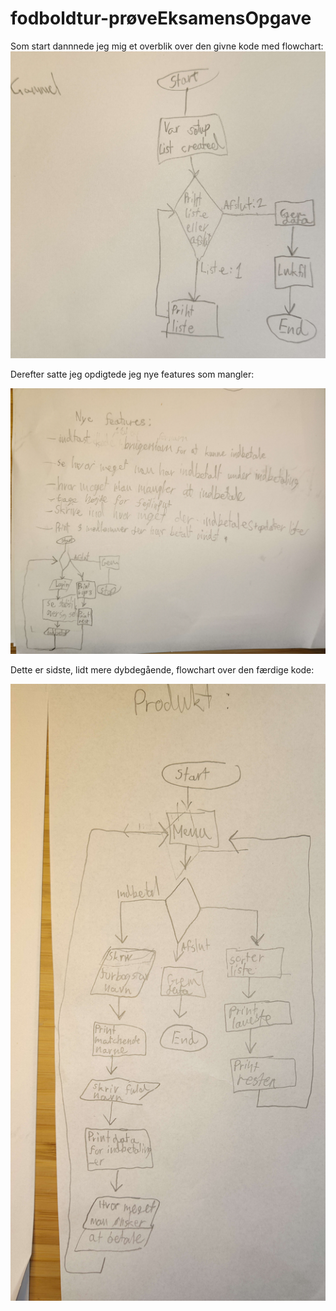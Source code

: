 # fodboldtur-prøveEksamensOpgave

Som start dannnede jeg mig et overblik over den givne kode med flowchart:
![Model](IMG_20240611_195628.jpg)


Derefter satte jeg opdigtede jeg nye features som mangler:

![Model](IMG_20240611_195636.jpg)



Dette er sidste, lidt mere dybdegående, flowchart over den færdige kode:

![Model](IMG_20240611_195651.jpg)

